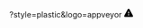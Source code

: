?style=plastic&logo=appveyor
<svg xmlns="http://www.w3.org/2000/svg" viewBox="0 0 16 16" width="16" height="16"><path fill-rule="evenodd" d="M6.457 1.047c.659-1.234 2.427-1.234 3.086 0l6.082 11.378A1.75 1.75 0 0114.082 15H1.918a1.75 1.75 0 01-1.543-2.575L6.457 1.047zM8 5a.75.75 0 01.75.75v2.5a.75.75 0 01-1.5 0v-2.5A.75.75 0 018 5zm1 6a1 1 0 11-2 0 1 1 0 012 0z"></path></svg>
